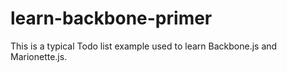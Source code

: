 # learn-backbone-primer

This is a typical Todo list example used to learn Backbone.js and Marionette.js.
